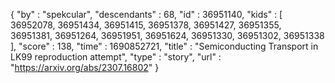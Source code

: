 {
  "by" : "spekcular",
  "descendants" : 68,
  "id" : 36951140,
  "kids" : [ 36952078, 36951434, 36951415, 36951378, 36951427, 36951355, 36951381, 36951264, 36951951, 36951624, 36951330, 36951302, 36951338 ],
  "score" : 138,
  "time" : 1690852721,
  "title" : "Semiconducting Transport in LK99 reproduction attempt",
  "type" : "story",
  "url" : "https://arxiv.org/abs/2307.16802"
}
